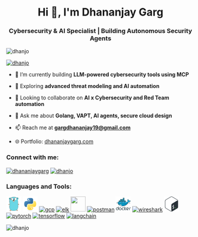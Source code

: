 <h1 align="center">Hi 👋, I'm Dhananjay Garg</h1>
<h3 align="center">Cybersecurity & AI Specialist | Building Autonomous Security Agents</h3>

<p align="left"> <img src="https://komarev.com/ghpvc/?username=dhanjo&label=Profile%20views&color=0e75b6&style=flat" alt="dhanjo" /> </p>

<p align="left"> <a href="https://github.com/ryo-ma/github-profile-trophy"><img src="https://github-profile-trophy.vercel.app/?username=dhanjo" alt="dhanjo" /></a> </p>

- 🔭 I’m currently building **LLM-powered cybersecurity tools using MCP**

- 🌱 Exploring **advanced threat modeling and AI automation**

- 👯 Looking to collaborate on **AI x Cybersecurity and Red Team automation**

- 💬 Ask me about **Golang, VAPT, AI agents, secure cloud design**

- 📫 Reach me at **gargdhananjay19@gmail.com**

- 🌐 Portfolio: [dhananjaygarg.com](https://dhananjaygarg.com)

<h3 align="left">Connect with me:</h3>
<p align="left">
<a href="https://linkedin.com/in/dhananjaygarg" target="blank"><img align="center" src="https://raw.githubusercontent.com/rahuldkjain/github-profile-readme-generator/master/src/images/icons/Social/linked-in-alt.svg" alt="dhananjaygarg" height="30" width="40" /></a>
<a href="https://github.com/dhanjo" target="blank"><img align="center" src="https://raw.githubusercontent.com/rahuldkjain/github-profile-readme-generator/master/src/images/icons/Social/github.svg" alt="dhanjo" height="30" width="40" /></a>
</p>

<h3 align="left">Languages and Tools:</h3>
<p align="left">
<a href="https://golang.org" target="_blank" rel="noreferrer"><img src="https://raw.githubusercontent.com/devicons/devicon/master/icons/go/go-original.svg" alt="go" width="40" height="40"/></a>
<a href="https://www.python.org" target="_blank" rel="noreferrer"><img src="https://raw.githubusercontent.com/devicons/devicon/master/icons/python/python-original.svg" alt="python" width="40" height="40"/></a>
<a href="https://cloud.google.com/" target="_blank" rel="noreferrer"><img src="https://img.icons8.com/?size=100&id=WHRLQdbEXQ16&format=png&color=000000" alt="gcp" width="40" height="40"/></a>
<a href="https://www.elastic.co/elk-stack" target="_blank" rel="noreferrer"><img src="https://www.vectorlogo.zone/logos/elastic/elastic-icon.svg" alt="elk" width="40" height="40"/></a>
<a href="https://www.wazuh.com/" target="_blank" rel="noreferrer"><img src="https://wazuh.com/uploads/2022/05/WAZUH.png" width="40" height="40"/></a>
<a href="https://www.postman.com/" target="_blank" rel="noreferrer"><img src="https://www.vectorlogo.zone/logos/getpostman/getpostman-icon.svg" alt="postman" width="40" height="40"/></a>
<a href="https://www.docker.com/" target="_blank" rel="noreferrer"><img src="https://raw.githubusercontent.com/devicons/devicon/master/icons/docker/docker-original-wordmark.svg" alt="docker" width="40" height="40"/></a>
<a href="https://www.wireshark.org/" target="_blank" rel="noreferrer"><img src="https://www.vectorlogo.zone/logos/wireshark/wireshark-icon.svg" alt="wireshark" width="40" height="40"/></a>
<a href="https://www.nmap.org/" target="_blank" rel="noreferrer"><img src="https://raw.githubusercontent.com/devicons/devicon/master/icons/bash/bash-original.svg" alt="nmap" width="40" height="40"/></a>
<a href="https://pytorch.org/" target="_blank" rel="noreferrer"><img src="https://www.vectorlogo.zone/logos/pytorch/pytorch-icon.svg" alt="pytorch" width="40" height="40"/></a>
<a href="https://www.tensorflow.org/" target="_blank" rel="noreferrer"><img src="https://www.vectorlogo.zone/logos/tensorflow/tensorflow-icon.svg" alt="tensorflow" width="40" height="40"/></a>
<a href="https://langchain.com/" target="_blank" rel="noreferrer"><img src="https://avatars.githubusercontent.com/u/114604226?s=200&v=4" alt="langchain" width="40" height="40"/></a>
</p>

<p><img align="center" src="https://github-readme-stats.vercel.app/api/top-langs?username=dhanjo&show_icons=true&locale=en&layout=compact" alt="dhanjo" /></p>
